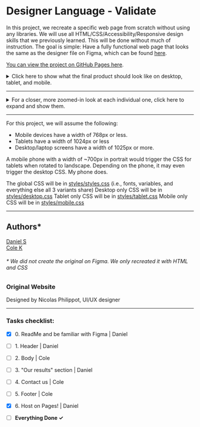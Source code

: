 # Designer Language - Validate

In this project, we recreate a specific web page from scratch without using any
libraries. We will use all HTML/CSS/Accessibility/Responsive design skills that
we previously learned. This will be done without much of instruction. The goal
is simple: Have a fully functional web page that looks the same as the designer
file on Figma, which can be found [here](https://www.figma.com/design/FfnVADRC9xgI3yiZliTBYZ/Holberton-School---Headphone-company?node-id=0-1&p=f&t=flRs5nrNmJX9IxOc-0).

[You can view the project on GitHub Pages here](https://zytronium.github.io/atlas-headphones/).

<details>
    <summary>Click here to show what the final product should look like on desktop, tablet, and mobile.</summary>

![reference_desktop.png](images/reference_desktop.png)

</details>

----

<details>
  <summary>For a closer, more zoomed-in look at each individual one, click here
           to expand and show them.</summary>

## **Desktop:**  
![01_headphones_desktop@2x.png](images/01_headphones_desktop%402x.png)

## **Tablet:**  
![01_headphones_tablet@2x.png](images/01_headphones_tablet%402x.png)

## **Mobile:**  
![01_headphones_mobile@2x.png](images/01_headphones_mobile%402x.png)

</details>

----
For this project, we will assume the following:
- Mobile devices have a width of 768px or less.
- Tablets have a width of 1024px or less
- Desktop/laptop screens have a width of 1025px or more.

A mobile phone with a width of ~700px in portrait would trigger the CSS for
tablets when rotated to landscape. Depending on the phone, it may even trigger
the desktop CSS. My phone does.

The global CSS will be in [styles/styles.css](/styles/styles.css) (i.e., fonts, variables, and everything else all 3 variants share)
Desktop only CSS will be in [styles/desktop.css](/styles/desktop.css)
Tablet only CSS will be in [styles/tablet.css](/styles/tablet.css)
Mobile only CSS will be in [styles/mobile.css](/styles/mobile.css)

----
## Authors*
[Daniel S](https://github.com/Zytronium)  
[Cole K](https://github.com/ColeBiefrey)

###### * We did not create the original on Figma. We only recreated it with HTML and CSS

### Original Website
Designed by Nicolas Philippot, UI/UX designer

----

### Tasks checklist:
[//]: # ("​" comes before every number because otherwise, the
numbers will be formatted like "i, ii, iii, iv, etc." instead
of "1, 2, 3, 4, etc.". "​" is a zero-width space)
- [X] ​0. ReadMe and be familiar with Figma | Daniel
- [ ] ​1. Header | Daniel
- [ ] ​2. Body | Cole
- [ ] ​3. "Our results" section | Daniel
- [ ] ​4. Contact us | Cole
- [ ] ​5. Footer | Cole
- [X] ​6. Host on Pages! | Daniel


- [ ] **Everything Done ✓**